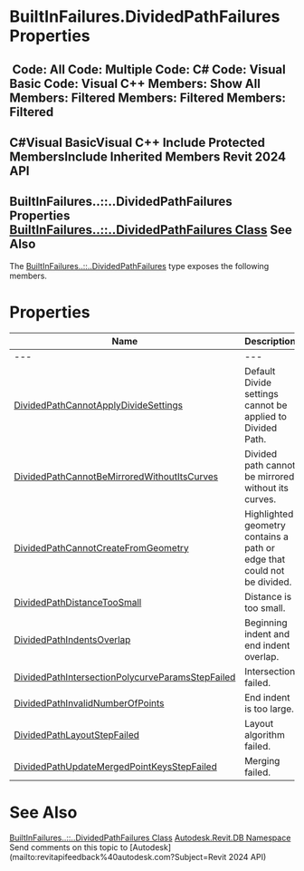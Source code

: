 # BuiltInFailures.DividedPathFailures Properties

﻿
 Code: All Code: Multiple Code: C# Code: Visual Basic Code: Visual C++  Members: Show All Members: Filtered Members: Filtered Members: Filtered   
---  
C#Visual BasicVisual C++
Include Protected MembersInclude Inherited Members
Revit 2024 API  
---  
BuiltInFailures..::..DividedPathFailures Properties  
[BuiltInFailures..::..DividedPathFailures Class](96557f40-4ea3-021a-cde7-1f67aeef1a16.md "BuiltInFailures.DividedPathFailures Class") See Also  
---  
The [BuiltInFailures..::..DividedPathFailures](96557f40-4ea3-021a-cde7-1f67aeef1a16.md "BuiltInFailures.DividedPathFailures Class") type exposes the following members.
# Properties
| Name | Description |
| --- | --- |
| --- | --- | --- |
| [DividedPathCannotApplyDivideSettings](7803ed22-76e6-dee0-39f3-14c3b4eaa970.md "DividedPathCannotApplyDivideSettings Property") | Default Divide settings cannot be applied to Divided Path. |
| [DividedPathCannotBeMirroredWithoutItsCurves](127a5ed6-56cb-57fc-3f2f-aea94cb16f86.md "DividedPathCannotBeMirroredWithoutItsCurves Property") | Divided path cannot be mirrored without its curves. |
| [DividedPathCannotCreateFromGeometry](340c9813-ec87-34cd-ccca-286ea3d80eb2.md "DividedPathCannotCreateFromGeometry Property") | Highlighted geometry contains a path or edge that could not be divided. |
| [DividedPathDistanceTooSmall](09ff5abe-57f2-3f54-0d6a-c315305d4604.md "DividedPathDistanceTooSmall Property") | Distance is too small. |
| [DividedPathIndentsOverlap](dfadd234-9c1e-a414-84d7-9752a5563588.md "DividedPathIndentsOverlap Property") | Beginning indent and end indent overlap. |
| [DividedPathIntersectionPolycurveParamsStepFailed](14fccd58-aa9a-c153-075d-9b697ad8f916.md "DividedPathIntersectionPolycurveParamsStepFailed Property") | Intersection failed. |
| [DividedPathInvalidNumberOfPoints](ca9efd8b-922b-3a00-c5e5-442f1c1eaf42.md "DividedPathInvalidNumberOfPoints Property") | End indent is too large. |
| [DividedPathLayoutStepFailed](a005d79a-e14d-e940-8497-0b18c1e08889.md "DividedPathLayoutStepFailed Property") | Layout algorithm failed. |
| [DividedPathUpdateMergedPointKeysStepFailed](57d866cf-6996-ae58-96a5-a4957acf3ac6.md "DividedPathUpdateMergedPointKeysStepFailed Property") | Merging failed. |

# See Also
[BuiltInFailures..::..DividedPathFailures Class](96557f40-4ea3-021a-cde7-1f67aeef1a16.md "BuiltInFailures.DividedPathFailures Class")
[Autodesk.Revit.DB Namespace](87546ba7-461b-c646-cbb1-2cb8f5bff8b2.md "Autodesk.Revit.DB Namespace")
Send comments on this topic to [Autodesk](mailto:revitapifeedback%40autodesk.com?Subject=Revit 2024 API)